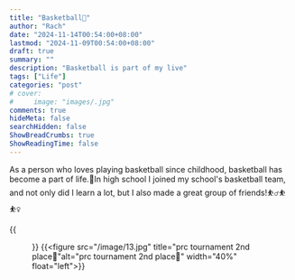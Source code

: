 ```yaml
---
title: "Basketball🏀"
author: "Rach"
date: "2024-11-14T00:54:00+08:00"
lastmod: "2024-11-09T00:54:00+08:00"
draft: true
summary: ""
description: "Basketball is part of my live"
tags: ["Life"]
categories: "post"
# cover:
#     image: "images/.jpg"
comments: true
hideMeta: false
searchHidden: false
ShowBreadCrumbs: true
ShowReadingTime: false
--- 
```


As a person who loves playing basketball since childhood, basketball has become a part of life.🏀In high school I joined my school's basketball team, and not only did I learn a lot, but I also made a great group of friends!⛹️‍♂️⛹️⛹️‍♀️

{{<figure src="/image/12.jpg" title="our team" alt="basketball team" width="40%" float="left">}}
{{<figure src="/image/13.jpg" title="prc tournament 2nd place🥈"alt="prc tournament 2nd place🥈" width="40%" float="left">}}